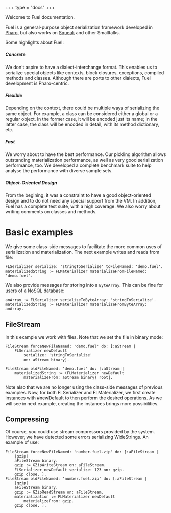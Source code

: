 +++
type = "docs"
+++

Welcome to Fuel documentation.

Fuel is a general-purpose object serialization framework developed in [Pharo](https://pharo.org), but also works on [Squeak](https://squeak.org/) and other Smalltalks.

Some highlights about Fuel:

##### Concrete
We don't aspire to have a dialect-interchange format. This enables us to serialize special objects like contexts, block closures, exceptions, compiled methods and classes. Although there are ports to other dialects, Fuel development is Pharo-centric.
##### Flexible
Depending on the context, there could be multiple ways of serializing the same object. For example, a class can be considered either a global or a regular object. In the former case, it will be encoded just its name; in the latter case, the class will be encoded in detail, with its method dictionary, etc.
##### Fast
We worry about to have the best performance. Our pickling algorithm allows outstanding materialization performance, as well as very good serialization performance, too. We developed a complete benchmark suite to help analyse the performance with diverse sample sets.
##### Object-Oriented Design
From the begining, it was a constraint to have a good object-oriented design and to do not need any special support from the VM. In addition, Fuel has a complete test suite, with a high coverage. We also worry about writing comments on classes and methods.


# Basic examples
We give some class-side messages to facilitate the more common uses of serialization and materialization. The next example writes and reads from file:
```smalltalk
FLSerializer serialize: 'stringToSerialize' toFileNamed: 'demo.fuel'.
materializedString := FLMaterializer materializeFromFileNamed: 'demo.fuel'.
```

We also provide messages for storing into a `ByteArray`. This can be fine for users of a NoSQL database:
```smalltalk
anArray := FLSerializer serializeToByteArray: 'stringToSerialize'. 
materializedString := FLMaterializer materializeFromByteArray: anArray.
```

## FileStream
In this example we work with files. Note that we set the file in binary mode:
```smalltalk
FileStream forceNewFileNamed: 'demo.fuel' do: [:aStream |
	FLSerializer newDefault 
		serialize: 'stringToSerialize' 
 		on: aStream binary].

FileStream oldFileNamed: 'demo.fuel' do: [:aStream |
	materializedString := (FLMaterializer newDefault 
		materializeFrom: aStream binary) root].
```
Note also that we are no longer using the class-side messages of previous examples. Now, for both FLSerializer and FLMaterializer, we first create instances with #newDefault to then perform the desired operations. As we will see in next example, creating the instances brings more possibilities.

## Compressing
Of course, you could use stream compressors provided by the system. However, we have detected some errors serializing WideStrings. An example of use:
```smalltalk
FileStream forceNewFileNamed: 'number.fuel.zip' do: [:aFileStream | 
	|gzip|
	aFileStream binary.
	gzip := GZipWriteStream on: aFileStream.
	FLSerializer newDefault serialize: 123 on: gzip.
	gzip close. ].
FileStream oldFileNamed: 'number.fuel.zip' do: [:aFileStream | 
	|gzip|
	aFileStream binary.
	gzip := GZipReadStream on: aFileStream.		
	materialization := FLMaterializer newDefault 
		materializeFrom: gzip.
	gzip close. ].
```
